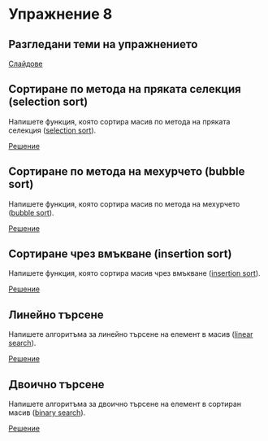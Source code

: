 Упражнение 8
============

Разгледани теми на упражнението
-------------------------------
[Слайдове](https://speakerdeck.com/dimitaruzunov/uvod-v-proghramiranieto-8)

Сортиране по метода на пряката селекция (selection sort)
--------------------------------------------------------
Напишете функция, която сортира масив по метода на пряката селекция
([selection sort](https://en.wikipedia.org/wiki/Selection_sort)).

[Решение](selection-sort.cpp)

Сортиране по метода на мехурчето (bubble sort)
----------------------------------------------
Напишете функция, която сортира масив по метода на мехурчето
([bubble sort](https://en.wikipedia.org/wiki/Bubble_sort)).

[Решение](bubble-sort.cpp)

Сортиране чрез вмъкване (insertion sort)
----------------------------------------
Напишете функция, която сортира масив чрез вмъкване
([insertion sort](https://en.wikipedia.org/wiki/Insertion_sort)).

[Решение](insertion-sort.cpp)

Линейно търсене
---------------
Напишете алгоритъма за линейно търсене на елемент в масив
([linear search](https://en.wikipedia.org/wiki/Linear_search)).

[Решение](linear-search.cpp)

Двоично търсене
---------------
Напишете алгоритъма за двоично търсене на елемент в сортиран масив
([binary search](https://en.wikipedia.org/wiki/Binary_search_algorithm)).

[Решение](binary-search.cpp)
